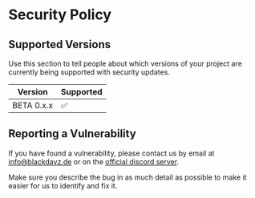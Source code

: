 # Security Policy

## Supported Versions

Use this section to tell people about which versions of your project are
currently being supported with security updates.

| Version | Supported          |
| ------- | ------------------ |
| BETA 0.x.x   | :white_check_mark: |

## Reporting a Vulnerability

If you have found a vulnerability, please contact us by email at <info@blackdayz.de> or on the [official discord server](https://mittelbot.blackdayz.de/support).

Make sure you describe the bug in as much detail as possible to make it easier for us to identify and fix it.